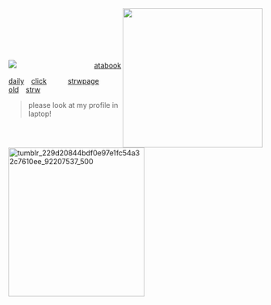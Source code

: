 <img align="right" width="277" src="https://github.com/user-attachments/assets/f451acef-1551-4684-86c3-8d2b30def507" />

##             

    

![](https://komarev.com/ghpvc/?username=2ft-high&label=(⁠🪽⁠)&color=bfbfbf)           [atabook](https://telarune.atabook.org)

[daily](https://arab.org/click-to-help/palestine/)  [click](https://arab.org/click-to-help/palestine/)      [strwpage](https://telarune.straw.page)      [old](https://eyewear.straw.page)  [strw](https://eyewear.straw.page)

> please look at my profile in laptop!

 <img width="270" height="296" alt="tumblr_229d20844bdf0e97e1fc54a32c7610ee_92207537_500" src="https://github.com/user-attachments/assets/4af9a452-c4c6-4d56-9eff-73ea22bc11cd" />



